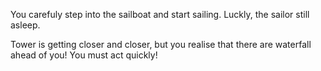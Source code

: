 You carefuly step into the sailboat and start sailing. Luckly, the sailor still asleep.

Tower is getting closer and closer, but you realise that there are waterfall ahead of you! You must act quickly!